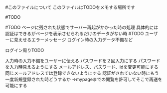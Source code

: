 #このファイルについて
このファイルはTODOをメモする場所です

#TODO

#TODO ページに残された状態でサーバー再起がかかった時の処理
具体的には認証はできるがページを表示させられるだけのデータがない時
#TODO ユーザーに見えせるエラーメッセージ
ログイン時の入力データ不備など


ログイン周りTODO

入力時の入力不備をユーザーに伝える
パスワードを２回入力にする
パスワードを入力時見えるようにする
メールアドレス、パスワード、idを変更可能にする
同じメールアドレスでは登録できないようにする
認証がされていない時にもう一度新規登録された時どうするか
→mypageまでの閲覧を許可してそこで再送を可能にする
